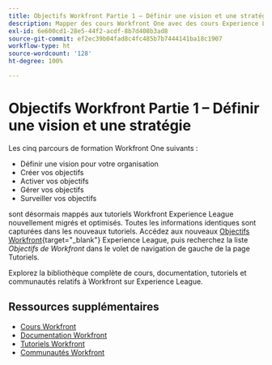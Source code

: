 ```yaml
---
title: Objectifs Workfront Partie 1 – Définir une vision et une stratégie
description: Mapper des cours Workfront One avec des cours Experience League
exl-id: 6e600cd1-28e5-44f2-acdf-8b7d408b3ad8
source-git-commit: ef2ec39b04fad8c4fc485b7b7444141ba18c1907
workflow-type: ht
source-wordcount: '128'
ht-degree: 100%

---
```


# Objectifs Workfront Partie 1 – Définir une vision et une stratégie

Les cinq parcours de formation Workfront One suivants :

* Définir une vision pour votre organisation
* Créer vos objectifs
* Activer vos objectifs
* Gérer vos objectifs
* Surveiller vos objectifs

sont désormais mappés aux tutoriels Workfront Experience League nouvellement migrés et optimisés.  Toutes les informations identiques sont capturées dans les nouveaux tutoriels. Accédez aux nouveaux [Objectifs Workfront](https://experienceleague.adobe.com/docs/workfront-learn/tutorials-workfront/workfront-goals/establish-a-vision-and-strategy/align-groups-and-teams-to-the-strategy.html?lang=fr){target="_blank"} Experience League, puis recherchez la liste *Objectifs de Workfront* dans le volet de navigation de gauche de la page Tutoriels.

Explorez la bibliothèque complète de cours, documentation, tutoriels et communautés relatifs à Workfront sur Experience League.

## Ressources supplémentaires

* [Cours Workfront](https://experienceleague.adobe.com/?lang=fr&amp;Solution=Workfront#courses)
* [Documentation Workfront](https://experienceleague.adobe.com/docs/workfront.html?lang=fr)
* [Tutoriels Workfront](https://experienceleague.adobe.com/docs/workfront-learn/tutorials-workfront/home.html?lang=fr)
* [Communautés Workfront](https://experienceleaguecommunities.adobe.com/t5/workfront/ct-p/workfront)
